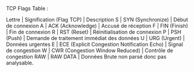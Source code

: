 

TCP Flags Table :

Lettre | Signification (Flag TCP)                     | Description
S      | SYN  (Synchronize)                           | Début de connexion
A      | ACK  (Acknowledge)                           | Accusé de réception
F      | FIN  (Finish)                                | Fin de connexion
R      | RST  (Reset)                                 | Réinitialisation de connexion
P      | PSH  (Push)                                  | Demande de traitement immédiat des données
U      | URG  (Urgent)                                | Données urgentes
E      | ECE  (Explicit Congestion Notification Echo) | Signal de congestion
W      | CWR  (Congestion Window Reduced)             | Contrôle de congestion
RAW    | RAW DATA                                     | Données Brute non parsé donc pas analysable.

